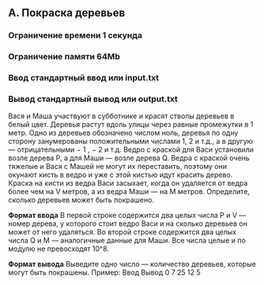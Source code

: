 ## A. Покраска деревьев
### Ограничение времени	1 секунда
### Ограничение памяти	64Mb
### Ввод стандартный ввод или input.txt
### Вывод стандартный вывод или output.txt

Вася и Маша участвуют в субботнике и красят стволы деревьев в белый цвет. 
Деревья растут вдоль улицы через равные промежутки в 1 метр. Одно из деревьев
обозначено числом ноль, деревья по одну сторону занумерованы положительными
числами 1, 2 и т.д., а в другую — отрицательными − 1 , − 2 и т.д.
Ведро с краской для Васи установили возле дерева P, а для Маши — возле дерева
Q. Ведра с краской очень тяжелые и Вася с Машей не могут их переставить,
поэтому они окунают кисть в ведро и уже с этой кистью идут красить дерево.
Краска на кисти из ведра Васи засыхает, когда он удаляется от ведра более
чем на V метров, а из ведра Маши — на M метров. Определите, сколько деревьев
может быть покрашено.

**Формат ввода**
В первой строке содержится два целых числа P и V — номер дерева, у которого
стоит ведро Васи и на сколько деревьев он может от него удаляться.
Во второй строке содержится два целых числа Q и M — аналогичные данные для
Маши.
Все числа целые и по модулю не превосходят 10^8.

**Формат вывода**
Выведите одно число — количество деревьев, которые могут быть покрашены.
Пример:
Ввод	Вывод
0 7     25
12 5